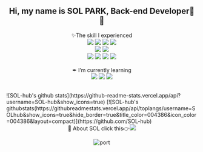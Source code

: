 <div align=center>

Hi, my name is SOL PARK, Back-end Developer💪 🌱
--------------------------------------------
✨The skill I experienced<br/>
    <img src="https://img.shields.io/badge/java-007396?style=for-the-badge&logo=java&logoColor=white">
    <img src="https://img.shields.io/badge/Eclipse-2C2255?style=for-the-badge&logo=Eclipse&logoColor=white">
    <img src="https://img.shields.io/badge/spring-6DB33F?style=for-the-badge&logo=spring&logoColor=white">
    <img src="https://img.shields.io/badge/spring boot-6DB33F?style=for-the-badge&logo=spring boot&logoColor=white">
    <br/>
    <img src="https://img.shields.io/badge/oracle-F80000?style=for-the-badge&logo=oracle&logoColor=white">
    <img src="https://img.shields.io/badge/mysql-4479A1?style=for-the-badge&logo=mysql&logoColor=white">
<br/>
    <img src="https://img.shields.io/badge/jquery-0769AD?style=for-the-badge&logo=jquery&logoColor=white">
    <img src="https://img.shields.io/badge/JavaScript-F7DF1E?style=for-the-badge&logo=JavaScript&logoColor=black">
    <img src="https://img.shields.io/badge/html5-E34F26?style=for-the-badge&logo=html5&logoColor=white">
    <img src="https://img.shields.io/badge/css-1572B6?style=for-the-badge&logo=css3&logoColor=white">
<br/><br/>
✒ I’m currently learning
<br/>
<img src="https://img.shields.io/badge/Spring Security-6DB33F?style=for-the-badge&logo=Spring Security&logoColor=white">
<img src="https://img.shields.io/badge/react-61DAFB?style=for-the-badge&logo=react&logoColor=black">
<img src="https://img.shields.io/badge/typescript-3178C6?style=for-the-badge&logo=typescript&logoColor=white"> </div>

<br/>
![SOL-hub's github stats](https://github-readme-stats.vercel.app/api?username=SOL-hub&show_icons=true)
[![SOL-hub's githubstats(https://githubreadmestats.vercel.app/api/toplangs/username=SOLhub&show_icons=true&hide_border=true&title_color=004386&icon_color=004386&layout=compact)](https://github.com/SOL-hub)

<br/>
<div align=center>
💚 About SOL click this👉<img src="https://img.shields.io/badge/Portfolio-F24E1E?style=for-the-badge&logo=SOL&logoColor=white">
    
![port](https://user-images.githubusercontent.com/63778599/153624271-01a69f80-c575-4fe3-bd83-595b1bf9aa99.png)
 </div>
